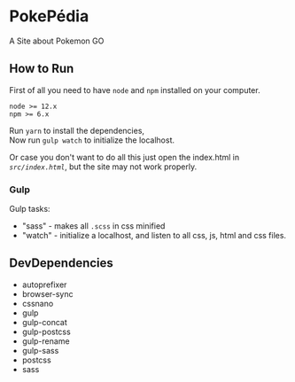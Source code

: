 # PokePédia

A Site about Pokemon GO

## How to Run

First of all you need to have `node` and `npm` installed on your computer.

`node >= 12.x`  
`npm >= 6.x`

Run `yarn` to install the dependencies,  
Now run `gulp watch` to initialize the localhost.

Or case you don't want to do all this just open the index.html in *`src/index.html`*, but the site may not work properly.

### Gulp

Gulp tasks:
- "sass" - makes all `.scss` in css minified
- "watch" - initialize a localhost, and listen to all css, js, html and css files.

## DevDependencies
- autoprefixer
- browser-sync
- cssnano
- gulp
- gulp-concat
- gulp-postcss
- gulp-rename
- gulp-sass
- postcss
- sass